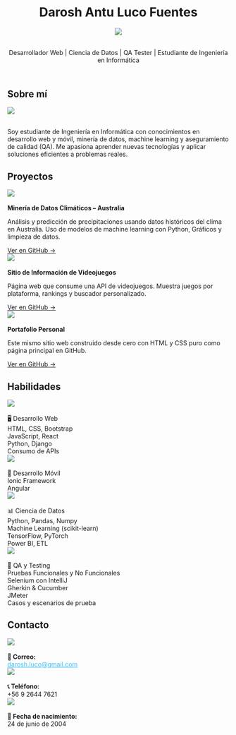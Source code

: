 <!DOCTYPE html>
<html lang="es">
<head>
  <meta charset="UTF-8" />
  <meta name="viewport" content="width=device-width, initial-scale=1.0" />
  <link rel="stylesheet" href="https://cdnjs.cloudflare.com/ajax/libs/font-awesome/6.5.0/css/all.min.css" />
</head>
<body>
  <header>
    <h1>Darosh Antu Luco Fuentes</h1>
    <img src="https://user-images.githubusercontent.com/73097560/115834477-dbab4500-a447-11eb-908a-139a6edaec5c.gif"><br><br>
    <p>Desarrollador Web | Ciencia de Datos | QA Tester | Estudiante de Ingeniería en Informática</p>
    <div class="social-icons">
      <a href="https://github.com/daroshluco" target="_blank"><i class="fab fa-github"></i></a>
      <a href="https://linkedin.com/in/daroshluco" target="_blank"><i class="fab fa-linkedin"></i></a>
      <a href="mailto:dar.luco@duocuc.cl"><i class="fas fa-envelope"></i></a>
    </div>
  </header>
  <section>
    <h2>Sobre mí</h2>
    <img src="https://user-images.githubusercontent.com/73097560/115834477-dbab4500-a447-11eb-908a-139a6edaec5c.gif"><br><br>
    <p>
      Soy estudiante de Ingeniería en Informática con conocimientos en desarrollo web y móvil, minería de datos, machine learning y aseguramiento de calidad (QA). Me apasiona aprender nuevas tecnologías y aplicar soluciones eficientes a problemas reales.
    </p>
  </section>
  <section>
    <h2>Proyectos</h2>
    <img src="https://user-images.githubusercontent.com/73097560/115834477-dbab4500-a447-11eb-908a-139a6edaec5c.gif"><br><br>
    <div class="projects">
      <div class="card">
        <strong>Minería de Datos Climáticos – Australia</strong>
        <p>Análisis y predicción de precipitaciones usando datos históricos del clima en Australia. Uso de modelos de machine learning con Python, Gráficos y limpieza de datos.</p>
        <a href="https://github.com/DaroshAntuLucoFuentes/Proyecto-de-Mineria-de-datos" target="_blank">Ver en GitHub →</a>
      </div>
      <img src="https://user-images.githubusercontent.com/73097560/115834477-dbab4500-a447-11eb-908a-139a6edaec5c.gif"><br><br>
      <div class="card">
        <strong>Sitio de Información de Videojuegos</strong>
        <p>Página web que consume una API de videojuegos. Muestra juegos por plataforma, rankings y buscador personalizado.</p>
        <a href="https://github.com/DaroshAntuLucoFuentes/Sitio-Web-Informativo-De-League-of-Legends" target="_blank">Ver en GitHub →</a>
      </div>
      <img src="https://user-images.githubusercontent.com/73097560/115834477-dbab4500-a447-11eb-908a-139a6edaec5c.gif"><br><br>
      <div class="card">
        <strong>Portafolio Personal</strong>
        <p>Este mismo sitio web construido desde cero con HTML y CSS puro como página principal en GitHub.</p>
        <a href="https://github.com/DaroshAntuLucoFuentes/Portafolio-profesional-Darosh-Luco" target="_blank">Ver en GitHub →</a>
      </div>
    </div>
  </section>
  <section>
    <h2>Habilidades</h2>
    <img src="https://user-images.githubusercontent.com/73097560/115834477-dbab4500-a447-11eb-908a-139a6edaec5c.gif"><br><br>
    <div class="category-title">🖥️ Desarrollo Web</div>
    <div class="skills">
      <div class="card">HTML, CSS, Bootstrap</div>
      <div class="card">JavaScript, React</div>
      <div class="card">Python, Django</div>
      <div class="card">Consumo de APIs</div>
    </div>
    <img src="https://user-images.githubusercontent.com/73097560/115834477-dbab4500-a447-11eb-908a-139a6edaec5c.gif"><br><br>
    <div class="category-title">📱 Desarrollo Móvil</div>
    <div class="skills">
      <div class="card">Ionic Framework</div>
      <div class="card">Angular</div>
    </div>
    <img src="https://user-images.githubusercontent.com/73097560/115834477-dbab4500-a447-11eb-908a-139a6edaec5c.gif"><br><br>
    <div class="category-title">📊 Ciencia de Datos</div>
    <div class="skills">
      <div class="card">Python, Pandas, Numpy</div>
      <div class="card">Machine Learning (scikit-learn)</div>
      <div class="card">TensorFlow, PyTorch</div>
      <div class="card">Power BI, ETL</div>
    </div>
    <img src="https://user-images.githubusercontent.com/73097560/115834477-dbab4500-a447-11eb-908a-139a6edaec5c.gif"><br><br>
    <div class="category-title">🧪 QA y Testing</div>
    <div class="skills">
      <div class="card">Pruebas Funcionales y No Funcionales</div>
      <div class="card">Selenium con IntelliJ</div>
      <div class="card">Gherkin & Cucumber</div>
      <div class="card">JMeter</div>
      <div class="card">Casos y escenarios de prueba</div>
    </div>
  </section>
  <section>
    <h2>Contacto</h2>
    <img src="https://user-images.githubusercontent.com/73097560/115834477-dbab4500-a447-11eb-908a-139a6edaec5c.gif"><br><br>
    <div class="skills">
      <div class="card">
        <strong>📧 Correo:</strong><br>
        <a href="mailto:darosh.luco@gmail.com" style="color: #38bdf8;">darosh.luco@gmail.com</a>
      </div>
      <img src="https://user-images.githubusercontent.com/73097560/115834477-dbab4500-a447-11eb-908a-139a6edaec5c.gif"><br><br>
      <div class="card">
        <strong>📞 Teléfono:</strong><br>
        +56 9 2644 7621
      </div>
      <img src="https://user-images.githubusercontent.com/73097560/115834477-dbab4500-a447-11eb-908a-139a6edaec5c.gif"><br><br>
      <div class="card">
        <strong>🎂 Fecha de nacimiento:</strong><br>
        24 de junio de 2004
      </div>
    </div>
  </section>
</body>
</html>
